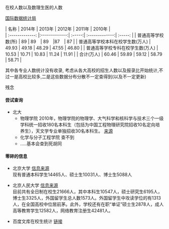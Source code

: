 在校人数以及数理生医的人数

[国际数据统计局](http://data.stats.gov.cn/easyquery.htm?cn=E0103&zb=A0M01&reg=110000&sj=2012)


| 名称        | 2014年           | 2013年  |  2012年  |  2011年  |    2010年  |   
| :-------------: |:-------------:| :-----:|  :-------------:| :-----:  |
| 普通高等学校数(所) | 89 |	89　| 89　|87　| 87  |
| 普通高等学校本科在校学生数(万人) | 49.93	| 49.18	| 48.29 | 	47.55 |	46.80  |
| 普通高等学校专科在校学生数(万人) | 10.53	| 10.71	| 10.83	| 11.24	| 11.91  |
| 合计(万人) | 60.46 |	59.89 |	59.12 |	58.79 |	58.71  |


其中各专业人数统计没有收录, 考虑从各大高校的招生人数以及报录比开始统计,不过一是高校比较多,二是这些数据分布分散不一定查得到(以及不一定更新)

残念

#### 尝试查询
- 北大
    - 物理学院 2010年，物理学院的物理学、大气科学和核科学与技术三个一级学科统一招收180名本科生（包括为中国工程物理研究院招收10名定向培养生），天文学专业单独招收30名本科生。 [来源](http://www.phy.pku.edu.cn/admissions/under/recruitment.xml)
    - 化学与分子工程学院 查不到
    - .....基本会查到死胡同


#### 零碎的信息

- 北京大学  [信息来源](http://xuexiao.liuxue86.com/xuexiao/1/zaixiao)  
现有普通本科学生14465人、硕士生10031人、博士生5088人

- 北京人民大学 [信息来源](http://xuexiao.liuxue86.com/xuexiao/2/zaixiao)  
目前共有全日制在校生21666人，其中本科生10547人，硕士研究生6195人，博士生3325人，外国留学生总人数1573人。外国留学生中攻读学位的有1313人，在全国高校中位居前茅。此外，学校还有在职“单证”硕士生2878人，成人高等教育学生12582人，网络教育注册生42481人。


- 百度文库在校生统计 [链接](http://wenku.baidu.com/link?url=kPwwtxGc8iNBPlJIgl-8jIHDlodD7E7wHIoFgNBv00C75Wie7XmrY13eRKSmQwgRnvULLdFMSD9kAsHm1srale6nt899QqpOVc8Mo6Ne0Se)
